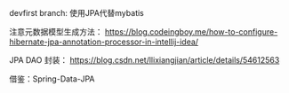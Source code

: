 devfirst branch: 使用JPA代替mybatis

注意元数据模型生成方法：
https://blog.codeingboy.me/how-to-configure-hibernate-jpa-annotation-processor-in-intellij-idea/

JPA DAO 封装：
https://blog.csdn.net/llixiangjian/article/details/54612563

借鉴：Spring-Data-JPA 